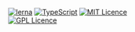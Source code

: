 [![lerna](https://img.shields.io/badge/maintained%20with-lerna-cc00ff.svg)](https://lerna.js.org/)
[![TypeScript](https://badges.frapsoft.com/typescript/code/typescript.svg?v=101)](https://github.com/ellerbrock/typescript-badges/)
[![MIT Licence](https://badges.frapsoft.com/os/mit/mit.svg?v=103)](https://opensource.org/licenses/mit-license.php)   
[![GPL Licence](https://badges.frapsoft.com/os/gpl/gpl.svg?v=103)](https://opensource.org/licenses/GPL-3.0/)  
